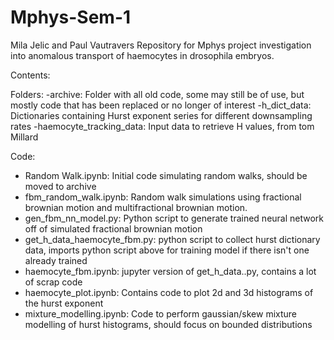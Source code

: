 # Mphys-Sem-1
Mila Jelic and Paul Vautravers
Repository for Mphys project investigation into anomalous transport of haemocytes in drosophila embryos.

Contents:

Folders:
-archive: Folder with all old code, some may still be of use, but mostly code that has been replaced or no longer of interest
-h_dict_data: Dictionaries containing Hurst exponent series for different downsampling rates
-haemocyte_tracking_data: Input data to retrieve H values, from tom Millard

Code:
- Random Walk.ipynb: Initial code simulating random walks, should be moved to archive 
- fbm_random_walk.ipynb: Random walk simulations using fractional brownian motion and multifractional brownian motion. 
- gen_fbm_nn_model.py: Python script to generate trained neural network off of simulated fractional brownian motion
- get_h_data_haemocyte_fbm.py: python script to collect hurst dictionary data, imports python script above for training model if there isn't one already trained
- haemocyte_fbm.ipynb: jupyter version of get_h_data..py, contains a lot of scrap code 
- haemocyte_plot.ipynb: Contains code to plot 2d and 3d histograms of the hurst exponent
- mixture_modelling.ipynb: Code to perform gaussian/skew mixture modelling of hurst histograms, should focus on bounded distributions

